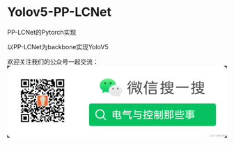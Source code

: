 # Yolov5-PP-LCNet
PP-LCNet的Pytorch实现


以PP-LCNet为backbone实现YoloV5


欢迎关注我们的公众号一起交流：
![AIt text](https://github.com/OutBreak-hui/Yolov5-PP-LCNet/blob/main/pic.png)

